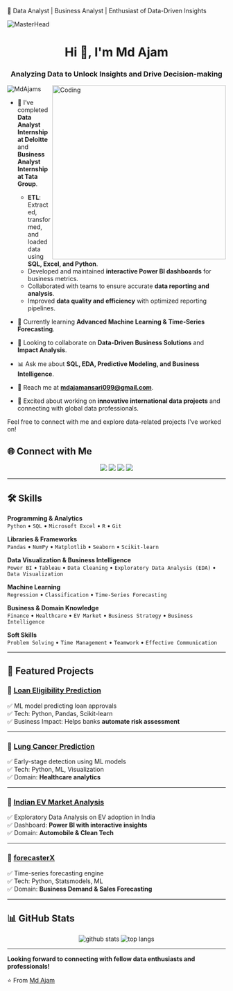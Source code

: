 🚀 Data Analyst | Business Analyst | Enthusiast of Data-Driven Insights  

![MasterHead](https://blog.imarticus.org/wp-content/uploads/2019/05/daonline.gif)

<h1 align="center">Hi 👋, I'm Md Ajam</h1>
<h3 align="center">Analyzing Data to Unlock Insights and Drive Decision-making</h3>
<img align="right" alt="Coding" width="400" src="https://media.giphy.com/media/v1.Y2lkPTc5MGI3NjExMTU3M2NkYTIxYjhiOTgyM2Q1NWZiMWU0OTQ1YzgzOGE4MjgxMTUxMiZlcD12MV9pbnRlcm5hbF9naWZzX2dpZklkJmN0PWc/qgQUggAC3Pfv687qPC/giphy.gif"/>

<p align="left"> <img src="https://komarev.com/ghpvc/?username=MdAjams&label=Profile%20views&color=0e75b6&style=flat" alt="MdAjams" /> </p>

- 🔨 I’ve completed **Data Analyst Internship at Deloitte** and **Business Analyst Internship at Tata Group**.  
  - **ETL**: Extracted, transformed, and loaded data using **SQL, Excel, and Python**.  
  - Developed and maintained **interactive Power BI dashboards** for business metrics.  
  - Collaborated with teams to ensure accurate **data reporting and analysis**.  
  - Improved **data quality and efficiency** with optimized reporting pipelines.  

- 🚀 Currently learning **Advanced Machine Learning & Time-Series Forecasting**.  
- 🤝 Looking to collaborate on **Data-Driven Business Solutions** and **Impact Analysis**.  
- 📊 Ask me about **SQL, EDA, Predictive Modeling, and Business Intelligence**.  
- 📧 Reach me at **mdajamansari099@gmail.com**.  
- 🌟 Excited about working on **innovative international data projects** and connecting with global data professionals.  

Feel free to connect with me and explore data-related projects I've worked on!  


## 🌐 Connect with Me  
<p align="center">
  <a href="https://www.linkedin.com/in/mdajam/"><img src="https://img.icons8.com/fluent/48/000000/linkedin.png"/></a>
  <a href="mailto:mdajamansari099@gmail.com"><img src="https://img.icons8.com/color/48/000000/gmail-new.png"/></a>
  <a href="https://github.com/mdAjams"><img src="https://img.icons8.com/fluent/48/000000/github.png"/></a>
  <a href="https://www.hackerrank.com/profile/mdajamansari099"><img src="https://img.icons8.com/external-tal-revivo-shadow-tal-revivo/48/000000/external-hackerrank-is-a-technology-company-that-focuses-on-competitive-programming-logo-shadow-tal-revivo.png"/></a>
</p>

---

## 🛠️ Skills  

**Programming & Analytics**  
`Python` • `SQL` • `Microsoft Excel` • `R` • `Git`  

**Libraries & Frameworks**  
`Pandas` • `NumPy` • `Matplotlib` • `Seaborn` • `Scikit-learn`  

**Data Visualization & Business Intelligence**  
`Power BI` • `Tableau` • `Data Cleaning` • `Exploratory Data Analysis (EDA)` • `Data Visualization`  

**Machine Learning**  
`Regression` • `Classification` • `Time-Series Forecasting`  

**Business & Domain Knowledge**  
`Finance` • `Healthcare` • `EV Market` • `Business Strategy` • `Business Intelligence`  

**Soft Skills**  
`Problem Solving` • `Time Management` • `Teamwork` • `Effective Communication`  


---

## 📌 Featured Projects  

### 🔹 [Loan Eligibility Prediction](https://github.com/MdAjams/Loan-Eligibility)  
✅ ML model predicting loan approvals  
✅ Tech: Python, Pandas, Scikit-learn  
✅ Business Impact: Helps banks **automate risk assessment**  

---

### 🔹 [Lung Cancer Prediction](https://github.com/MdAjams/Lung-Cancer-Prediction)  
✅ Early-stage detection using ML models  
✅ Tech: Python, ML, Visualization  
✅ Domain: **Healthcare analytics**  

---

### 🔹 [Indian EV Market Analysis](https://github.com/MdAjams/EV-Market-India)  
✅ Exploratory Data Analysis on EV adoption in India  
✅ Dashboard: **Power BI with interactive insights**  
✅ Domain: **Automobile & Clean Tech**  

---

### 🔹 [forecasterX](https://github.com/MdAjams/forecasterX)  
✅ Time-series forecasting engine  
✅ Tech: Python, Statsmodels, ML  
✅ Domain: **Business Demand & Sales Forecasting**  

---

## 📊 GitHub Stats  
<p align="center">
  <img src="https://github-readme-stats.vercel.app/api?username=MdAjams&show_icons=true&theme=radical" alt="github stats" />
  <img src="https://github-readme-stats.vercel.app/api/top-langs/?username=MdAjams&layout=compact&theme=radical" alt="top langs" />
</p>

---
**Looking forward to connecting with fellow data enthusiasts and professionals!**

⭐️ From [Md Ajam](https://github.com/mdAjams)

